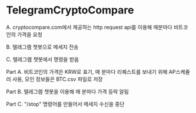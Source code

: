 # TelegramCryptoCompare
A. cryptocompare.com에서 제공하는 http request api를 이용해 매분마다 비트코인의 가격을 요청

B. 텔레그램 챗봇으로 메세지 전송

C. 텔레그램 챗봇에서 명령을 받음

Part A. 비트코인의 가격은 KRW로 표기, 매 분마다 리퀘스트를 보내기 위해 AP스케쥴러 사용, 모인 정보들은 BTC.csv 파일로 저장

Part B. 텔레그램 챗봇을 이용해 매 분마다 가격 등락 알림

Part C. "/stop" 명령어를 만들어서 메세지 수신을 중단
